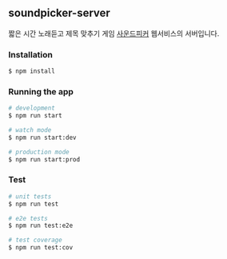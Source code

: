 ## soundpicker-server

짧은 시간 노래듣고 제목 맞추기 게임 [사운드피커](https://soundpicker.kr) 웹서비스의 서버입니다.

### Installation

```bash
$ npm install
```

### Running the app

```bash
# development
$ npm run start

# watch mode
$ npm run start:dev

# production mode
$ npm run start:prod
```

### Test

```bash
# unit tests
$ npm run test

# e2e tests
$ npm run test:e2e

# test coverage
$ npm run test:cov
```
